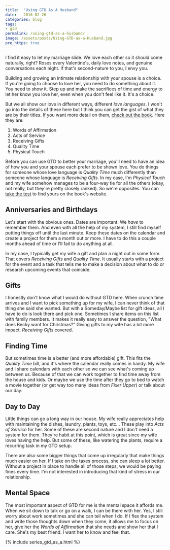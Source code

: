 ```yaml
---
title:  "Using GTD As A Husband"
date:   2016-02-26
categories: blog
tags:
- gtd
permalink: /using-gtd-as-a-husband/
image: /assets/posts/Using-GTD-as-a-Husband.jpg
pre_https: true
---
```

I find it easy to let my marriage slide. We love each other so it should come naturally, right? Roses every Valentine's, daily love notes, and genuine conversations each night. If that's second-nature to you, I envy you.
<!--more-->

Building and growing an intimate relationship with your spouse is a choice. If you're going to choose to love her, you need to do something about it. You need to show it. Step up and make the sacrifices of time and energy to let her know you love her, even when you don't feel like it. It's a choice.

But we all show our love in different ways, different _love languages_. I won't go into the details of these here but I think you can get the gist of what they are by their titles. If you want more detail on them, [check out the book](http://www.5lovelanguages.com/). Here they are:

1. Words of Affirmation
2. Acts of Service
3. Receiving Gifts
4. Quality Time
5. Physical Touch

Before you can use GTD to better your marriage, you'll need to have an idea of how you and your spouse each prefer to be shown love. You do things for someone whose love language is _Quality Time_ much differently than someone whose language is _Receiving Gifts_. In my case, I'm _Physical Touch_ and my wife somehow manages to be a four-way tie for all the others (okay, not really, but they're pretty closely ranked). So we're opposites. You can [take the test](https://s3.amazonaws.com/moody-profiles/uploads/profile/attachment/5/5LLPersonalProfile_COUPLES__1_.pdf) to find yours on the book's website.

## Anniversaries and Birthdays

Let's start with the obvious ones. Dates are important. We _have_ to remember them. And even with all the help of my system, I still find myself putting things off until the last minute. Keep these dates on the calendar and create a project for them a month out or more. I have to do this a couple months ahead of time or I'll fail to do anything at all.

In my case, I typically get my wife a gift and plan a night out in some form. That covers _Receiving Gifts_ and _Quality Time_. It usually starts with a project for the event and a task that tells me to make a decision about what to do or research upcoming events that coincide.

## Gifts

I honestly don't know what I would do without GTD here. When crunch time arrives and I want to pick something up for my wife, I can never think of that thing she said she wanted. But with a Someday/Maybe list for gift ideas, all I have to do is look there and pick one. Sometimes I share items on this list with family members. It makes it really easy to answer the question, "What does Becky want for Christmas?" Giving gifts to my wife has a lot more impact. _Receiving Gifts_ covered.

## Finding Time

But sometimes time is a better (and more affordable) gift. This fits the _Quality Time_ bill, and it's where the calendar really comes in handy. My wife and I share calendars with each other so we can see what's coming up between us. Because of that we can work together to find time away from the house and kids. Or maybe we use the time after they go to bed to watch a movie together (or get way too many ideas from _Fixer Upper_) or talk about our day.

## Day to Day

Little things can go a long way in our house. My wife really appreciates help with maintaining the dishes, laundry, plants, toys, etc... These play into _Acts of Service_ for her. Some of these are second nature and I don't need a system for them. They're habit at this point, which is great since my wife loves having the help. But some of these, like watering the plants, require a recurring task in my GTD setup.

There are also some bigger things that come up irregularly that make things much easier on her. If I take on the taxes process, she can sleep a lot better. Without a project in place to handle all of those steps, we would be paying fines every time. I'm not interested in introducing that kind of stress in our relationship.

## Mental Space

The most important aspect of GTD for me is the mental space it affords me. When we sit down to talk or go on a walk, I can be there with her. Yes, I still worry about work sometimes and she can tell when I do. If I flex the system and write those thoughts down when they come, it allows me to focus on her, give her the _Words of Affirmation_ that she needs and show her that I care. She's my best friend. I want her to know and feel that.

{% include series_gtd_as_a.html %}